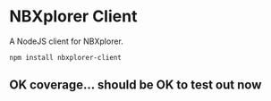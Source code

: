 # NBXplorer Client

A NodeJS client for NBXplorer.

```
npm install nbxplorer-client
```

## OK coverage... should be OK to test out now
